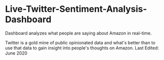 # Live-Twitter-Sentiment-Analysis-Dashboard
Dashboard analyzes what people are saying about Amazon in real-time.

Twitter is a gold mine of public opinionated data and what's better than to use that data to gain insight into people's thoughts on Amazon. 
Last Edited: June 2020
